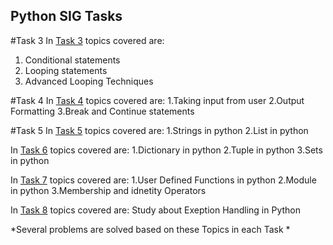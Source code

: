 ## Python SIG Tasks

#Task 3
In [Task 3](Task3.py) topics covered are: 
1. Conditional statements 
2. Looping statements 
3. Advanced Looping Techniques

#Task 4
In [Task 4](Task4.py) topics covered are: 
1.Taking input from user 
2.Output Formatting
3.Break and Continue statements

#Task 5
In [Task 5](Task5.py) topics covered are:
1.Strings in python
2.List in python

In [Task 6](Task6.py) topics covered are:
1.Dictionary in python
2.Tuple in python
3.Sets in python

In [Task 7](Task7.py) topics covered are:
1.User Defined Functions in python
2.Module in python
3.Membership and idnetity Operators

In [Task 8](Task8.py) topics covered are:
Study about Exeption Handling in Python 


*Several problems are solved based on these Topics in each Task *
